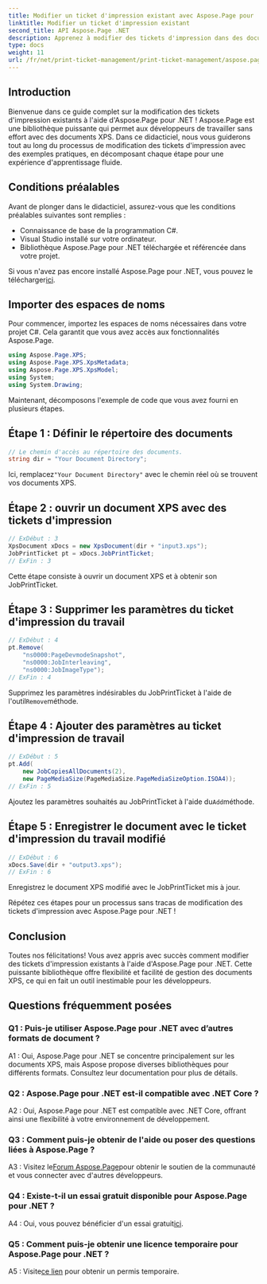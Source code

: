 ```yaml
---
title: Modifier un ticket d'impression existant avec Aspose.Page pour .NET
linktitle: Modifier un ticket d'impression existant
second_title: API Aspose.Page .NET
description: Apprenez à modifier des tickets d'impression dans des documents XPS à l'aide d'Aspose.Page pour .NET. Un guide étape par étape pour les développeurs. Améliorez le contrôle de l’impression de documents sans effort.
type: docs
weight: 11
url: /fr/net/print-ticket-management/print-ticket-management/aspose.page/
---
```

## Introduction

Bienvenue dans ce guide complet sur la modification des tickets d'impression existants à l'aide d'Aspose.Page pour .NET ! Aspose.Page est une bibliothèque puissante qui permet aux développeurs de travailler sans effort avec des documents XPS. Dans ce didacticiel, nous vous guiderons tout au long du processus de modification des tickets d'impression avec des exemples pratiques, en décomposant chaque étape pour une expérience d'apprentissage fluide.

## Conditions préalables

Avant de plonger dans le didacticiel, assurez-vous que les conditions préalables suivantes sont remplies :

- Connaissance de base de la programmation C#.
- Visual Studio installé sur votre ordinateur.
- Bibliothèque Aspose.Page pour .NET téléchargée et référencée dans votre projet.

 Si vous n'avez pas encore installé Aspose.Page pour .NET, vous pouvez le télécharger[ici](https://releases.aspose.com/page/net/).

## Importer des espaces de noms

Pour commencer, importez les espaces de noms nécessaires dans votre projet C#. Cela garantit que vous avez accès aux fonctionnalités Aspose.Page.

```csharp
using Aspose.Page.XPS;
using Aspose.Page.XPS.XpsMetadata;
using Aspose.Page.XPS.XpsModel;
using System;
using System.Drawing;
```

Maintenant, décomposons l'exemple de code que vous avez fourni en plusieurs étapes.

## Étape 1 : Définir le répertoire des documents

```csharp
// Le chemin d'accès au répertoire des documents.
string dir = "Your Document Directory";
```

 Ici, remplacez`"Your Document Directory"` avec le chemin réel où se trouvent vos documents XPS.

## Étape 2 : ouvrir un document XPS avec des tickets d'impression

```csharp
// ExDébut : 3
XpsDocument xDocs = new XpsDocument(dir + "input3.xps");
JobPrintTicket pt = xDocs.JobPrintTicket;
// ExFin : 3
```

Cette étape consiste à ouvrir un document XPS et à obtenir son JobPrintTicket.

## Étape 3 : Supprimer les paramètres du ticket d'impression du travail

```csharp
// ExDébut : 4
pt.Remove(
	"ns0000:PageDevmodeSnapshot",
	"ns0000:JobInterleaving",
	"ns0000:JobImageType");
// ExFin : 4
```

 Supprimez les paramètres indésirables du JobPrintTicket à l'aide de l'outil`Remove`méthode.

## Étape 4 : Ajouter des paramètres au ticket d'impression de travail

```csharp
// ExDébut : 5
pt.Add(
	new JobCopiesAllDocuments(2),
	new PageMediaSize(PageMediaSize.PageMediaSizeOption.ISOA4));
// ExFin : 5
```

 Ajoutez les paramètres souhaités au JobPrintTicket à l'aide du`Add`méthode.

## Étape 5 : Enregistrer le document avec le ticket d'impression du travail modifié

```csharp
// ExDébut : 6
xDocs.Save(dir + "output3.xps");
// ExFin : 6
```

Enregistrez le document XPS modifié avec le JobPrintTicket mis à jour.

Répétez ces étapes pour un processus sans tracas de modification des tickets d'impression avec Aspose.Page pour .NET !

## Conclusion

Toutes nos félicitations! Vous avez appris avec succès comment modifier des tickets d'impression existants à l'aide d'Aspose.Page pour .NET. Cette puissante bibliothèque offre flexibilité et facilité de gestion des documents XPS, ce qui en fait un outil inestimable pour les développeurs.

## Questions fréquemment posées

### Q1 : Puis-je utiliser Aspose.Page pour .NET avec d’autres formats de document ?

A1 : Oui, Aspose.Page pour .NET se concentre principalement sur les documents XPS, mais Aspose propose diverses bibliothèques pour différents formats. Consultez leur documentation pour plus de détails.

### Q2 : Aspose.Page pour .NET est-il compatible avec .NET Core ?

A2 : Oui, Aspose.Page pour .NET est compatible avec .NET Core, offrant ainsi une flexibilité à votre environnement de développement.

### Q3 : Comment puis-je obtenir de l'aide ou poser des questions liées à Aspose.Page ?

 A3 : Visitez le[Forum Aspose.Page](https://forum.aspose.com/c/page/39)pour obtenir le soutien de la communauté et vous connecter avec d'autres développeurs.

### Q4 : Existe-t-il un essai gratuit disponible pour Aspose.Page pour .NET ?

 A4 : Oui, vous pouvez bénéficier d'un essai gratuit[ici](https://releases.aspose.com/).

### Q5 : Comment puis-je obtenir une licence temporaire pour Aspose.Page pour .NET ?

 A5 : Visite[ce lien](https://purchase.aspose.com/temporary-license/) pour obtenir un permis temporaire.